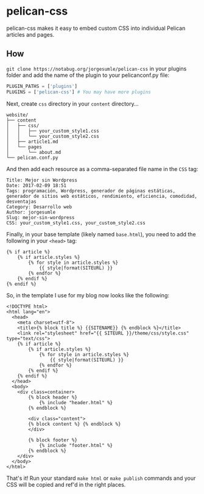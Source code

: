 # pelican-css

pelican-css makes it easy to embed custom CSS into individual
Pelican articles and pages.

## How

`git clone https://notabug.org/jorgesumle/pelican-css` in your plugins
folder and add the name of the plugin to your pelicanconf.py file:

```python
PLUGIN_PATHS = ['plugins']
PLUGINS = ['pelican-css'] # You may have more plugins
```

Next, create `css` directory in your `content` directory...

```
website/
├── content
│   ├── css/
│   │   ├── your_custom_style1.css
│   │   └── your_custom_style2.css
│   ├── article1.md
│   └── pages
│       └── about.md
└── pelican.conf.py
```

And then add each resource as a comma-separated file name in the
`CSS` tag:

```
Title: Mejor sin Wordpress
Date: 2017-02-09 18:51
Tags: programación, Wordpress, generador de páginas estáticas, generador de sitios web estáticos, rendimiento, eficiencia, comodidad, desventajas
Category: Desarrollo web
Author: jorgesumle
Slug: mejor-sin-wordpress
CSS: your_custom_style1.css, your_custom_style2.css
```

Finally, in your base template (likely named `base.html`), you need
to add the following in your `<head>` tag:

```
{% if article %}
    {% if article.styles %}
        {% for style in article.styles %}
            {{ style|format(SITEURL) }}
        {% endfor %}
    {% endif %}
{% endif %}
```

So, in the template I use for my blog now looks like the following:

```
<!DOCTYPE html>
<html lang="en">
  <head>
    <meta charset=utf-8">
    <title>{% block title %} {{SITENAME}} {% endblock %}</title>
    <link rel="stylesheet" href="{{ SITEURL }}/theme/css/style.css" type="text/css">
    {% if article %}
        {% if article.styles %}
            {% for style in article.styles %}
                {{ style|format(SITEURL) }}
            {% endfor %}
        {% endif %}
    {% endif %}
  </head>
  <body>
    <div class=container>
        {% block header %}
            {% include "header.html" %}
        {% endblock %}

        <div class="content">
        {% block content %} {% endblock %}
        </div>

        {% block footer %}
            {% include "footer.html" %}
        {% endblock %}
    </div>
  </body>
</html>
```

That's it! Run your standard `make html` or `make publish`
commands and your CSS will be copied and ref'd in the right places.
